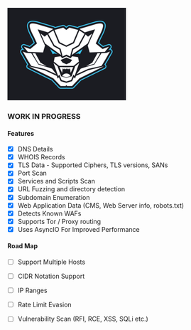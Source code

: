 ![Racoon](Raccoon.png)

### WORK IN PROGRESS
#### Features
- [x] DNS Details
- [x] WHOIS Records
- [x] TLS Data - Supported Ciphers, TLS versions, SANs
- [x] Port Scan
- [x] Services and Scripts Scan
- [x] URL Fuzzing and directory detection
- [x] Subdomain Enumeration
- [x] Web Application Data (CMS, Web Server info, robots.txt)
- [x] Detects Known WAFs
- [x] Supports Tor / Proxy routing
- [x] Uses AsyncIO For Improved Performance

#### Road Map
- [ ] Support Multiple Hosts
- [ ] CIDR Notation Support
- [ ] IP Ranges
- [ ] Rate Limit Evasion
- [ ] Vulnerability Scan (RFI, RCE, XSS, SQLi etc.)

